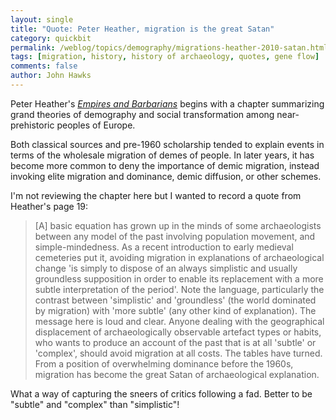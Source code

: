 ```yaml
---
layout: single 
title: "Quote: Peter Heather, migration is the great Satan" 
category: quickbit
permalink: /weblog/topics/demography/migrations-heather-2010-satan.html
tags: [migration, history, history of archaeology, quotes, gene flow] 
comments: false 
author: John Hawks 
---
```



Peter Heather's <a href="http://www.amazon.com/gp/product/0199735603?ie=UTF8&tag=johnhawksanth-20&linkCode=as2&camp=1789&creative=390957&creativeASIN=0199735603"><i>Empires and Barbarians</i></a> begins with a chapter summarizing grand theories of demography and social transformation among near-prehistoric peoples of Europe. 

Both classical sources and pre-1960 scholarship tended to explain events in terms of the wholesale migration of demes of people. In later years, it has become more common to deny the importance of demic migration, instead invoking elite migration and dominance, demic diffusion, or other schemes. 

I'm not reviewing the chapter here but I wanted to record a quote from Heather's page 19:

<blockquote>[A] basic equation has grown up in the minds of some archaeologists between any model of the past involving population movement, and simple-mindedness. As a recent introduction to early medieval cemeteries put it, avoiding migration in explanations of archaeological change 'is simply to dispose of an always simplistic and usually groundless supposition in order to enable its replacement with a more subtle interpretation of the period'. Note the language, particularly the contrast between 'simplistic' and 'groundless' (the world dominated by migration) with 'more subtle' (any other kind of explanation). The message here is loud and clear. Anyone dealing with the geographical displacement of archaeologically observable artefact types or habits, who wants to produce an account of the past that is at all 'subtle' or 'complex', should avoid migration at all costs. The tables have turned. From a position of overwhelming dominance before the 1960s, migration has become the great Satan of archaeological explanation.</blockquote>

What a way of capturing the sneers of critics following a fad. Better to be "subtle" and "complex" than "simplistic"! 


